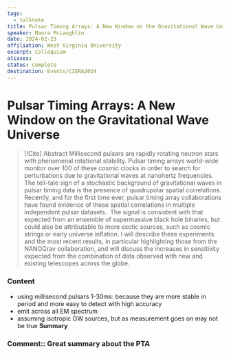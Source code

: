 ```yaml
---
tags:
  - talknote
title: Pulsar Timing Arrays: A New Window on the Gravitational Wave Universe
speaker: Maura McLaughlin
date: 2024-02-23
affiliation: West Virginia University
excerpt: Colloquium
aliases: 
status: complete
destination: Events/CIERA2024
---
```

# Pulsar Timing Arrays: A New Window on the Gravitational Wave Universe

>[!Cite] Abstract
Millisecond pulsars are rapidly rotating neutron stars with phenomenal rotational stability. Pulsar timing arrays world-wide monitor over 100 of these cosmic clocks in order to search for perturbations due to gravitational waves at nanohertz frequencies. The tell-tale sign of a stochastic background of gravitational waves in pulsar timing data is the presence of quadrupolar spatial correlations. Recently, and for the first time ever, pulsar timing array collaborations have found evidence of these spatial correlations in multiple independent pulsar datasets.  The signal is consistent with that expected from an ensemble of supermassive black hole binaries, but could also be attributable to more exotic sources, such as cosmic strings or early universe inflation. I will describe these experiments and the most recent results, in particular highlighting those from the NANOGrav collaboration, and will discuss the increases in sensitivity expected from the combination of data observed with new and existing telescopes across the globe.

### Content
- using millisecond pulsars 1-30ms: because they are more stable in period and more easy to detect with high accuracy
- emit across all EM spectrum
- assuming isotropic GW sources, but as measurement goes on may not be true
**Summary**

###  Comment:: Great summary about the PTA

